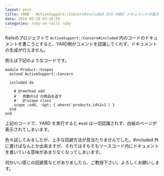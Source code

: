 ```yaml
---
layout: post
title: YARD - ActiveSupport::Concern#included 内の YARD ドキュメントの書き方
date: 2015-05-20 07:19:55
categories: ruby-on-rails ruby
---
```

<p>Railsのプロジェクトで <code>ActiveSupport::Concern#included</code> 内のコードのドキュメントを書こうとすると、YARD側がコメントを認識してくれず、ドキュメントの生成が行えません。</p>

<p>例えば下記のようなコードです。</p>

```
module Product::Scopes
  extend ActiveSupport::Concern

  included do

    # @!method odd
    #   奇数のid の商品を返す
    #   @!scope class
    scope :odd, -&gt; { where('products.id%2=1') }
  end
end
```

<p>上記のコードで、YARD を実行すると <code>#odd</code> は一切認識されず、白紙のページが表示されてしまいます。</p>

<p>色々試してみましたが、上手な回避方法が見当たりませんでした。#included 外に書けばなんとか出来ますが、それではそもそもソースコード内にドキュメントを書いている意味があまりなくなってしまいます。</p>

<p>何かいい感じの回避策などがありましたら、ご教授下さい。よろしくお願いします。</p>
